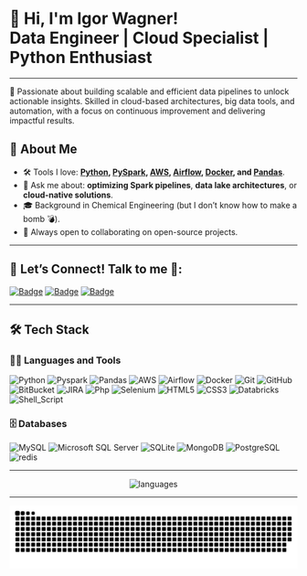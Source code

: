 # 🚀 Hi, I'm Igor Wagner!<br>Data Engineer | Cloud Specialist | Python Enthusiast
---

🔎 Passionate about building scalable and efficient data pipelines to unlock actionable insights. Skilled in cloud-based architectures, big data tools, and automation, with a focus on continuous improvement and delivering impactful results.

## 🌟 About Me
- 🛠️ Tools I love: **[Python](https://www.python.org/), [PySpark](https://spark.apache.org/docs/latest/api/python/index.html#), [AWS](https://aws.amazon.com/), [Airflow](https://airflow.apache.org/), [Docker](https://www.docker.com/), and [Pandas](https://pandas.pydata.org/)**.
- 💬 Ask me about: **optimizing Spark pipelines**, **data lake architectures**, or **cloud-native solutions**.
- 🎓 Background in Chemical Engineering (but I don’t know how to make a bomb 💣).
- 🤝 Always open to collaborating on open-source projects.

---

## 🔗 Let’s Connect! Talk to me 💬:
  [![Badge](https://img.shields.io/badge/LinkedIn-blue?style=flat-square&logo=linkedin)](https://www.linkedin.com/in/igorwagner) 
  [![Badge](https://img.shields.io/badge/Telegram-blue?style=flat-square&logo=telegram)](https://t.me/IgorWOliveira)
  [![Badge](https://img.shields.io/badge/Gmail-D14836?style=flat-square&logo=gmail&logoColor=white)](mailto:igorwagner.sdo@gmail.com)

---

## 🛠️ Tech Stack
### 👩‍💻 Languages and Tools

  ![Python](https://img.shields.io/badge/Python-282828?style=flat-squaree&logo=python&logoColor=darkgreen)
  ![Pyspark](https://img.shields.io/badge/-Pyspark-282828?style=flat-square&logo=Apache-Spark)
  ![Pandas](https://img.shields.io/badge/Pandas-2C2D72?style=flat-square&logo=pandas&logoColor=white)
  ![AWS](https://img.shields.io/badge/-AWS-282828?style=flat-square&logo=Amazon-AWS)
  ![Airflow](https://img.shields.io/badge/-Airflow-282828?style=flat-square&logo=Apache-Airflow)
  ![Docker](https://img.shields.io/badge/-Docker-2496ED?style=flat-square&logo=docker&logoColor=white)
  ![Git](https://img.shields.io/badge/-Git-282828?style=flat-square&logo=git)
  ![GitHub](https://img.shields.io/badge/-GitHub-282828?style=flat-square&logo=github)
  <br>
  ![BitBucket](https://img.shields.io/badge/-BitBucket-darkblue?style=flat-square&logo=bitbucket)
  ![JIRA](https://img.shields.io/badge/-JIRA-0052CC?style=flat-square&logo=jira)
  ![Php](https://img.shields.io/badge/-Php-282828?style=flat-square&logo=php)
  ![Selenium](https://img.shields.io/badge/Selenium-43B02A?style=flat-square&logo=Selenium&logoColor=white)
  ![HTML5](https://img.shields.io/badge/-HTML5-E34F26?style=flat-square&logo=html5&logoColor=white)
  ![CSS3](https://img.shields.io/badge/-CSS3-1572B6?style=flat-square&logo=css3)
  ![Databricks](https://img.shields.io/badge/Databricks-282828?style=flat-squaree&logo=Databricks&logoColor=red)
  ![Shell_Script](https://img.shields.io/badge/Shell_Script-282828?style=flat-square&logo=gnu-bash&logoColor=white)
  
### 🗄️ Databases

  ![MySQL](https://img.shields.io/badge/-MySQL-4479A1?style=flat-square&logo=mysql&logoColor=white)
  ![Microsoft SQL Server](https://img.shields.io/badge/-SQL%20Server-CC2927?style=flat-square&logo=microsoft-sql-server&logoColor=white)
  ![SQLite](https://img.shields.io/badge/SQLite-07405E?style=flat-square&logo=sqlite&logoColor=white)
  ![MongoDB](https://img.shields.io/badge/MongoDB-4EA94B?style=flat-square&logo=mongodb&logoColor=white)
  ![PostgreSQL](https://img.shields.io/badge/PostgreSQL-316192?style=flat-square&logo=postgresql&logoColor=white)
  ![redis](https://img.shields.io/badge/redis-%23DD0031.svg?&style=flat-square&logo=redis&logoColor=white) 

---

<p align="center">
  <img align="center" src="https://github-readme-streak-stats.herokuapp.com?user=igorwagner&theme=neon-palenight&hide_border=true" alt="languages" width="49%" >
</p>

---

![Snake animation](https://github.com/daniel-oliv3/daniel-oliv3/blob/output/github-contribution-grid-snake.svg)
